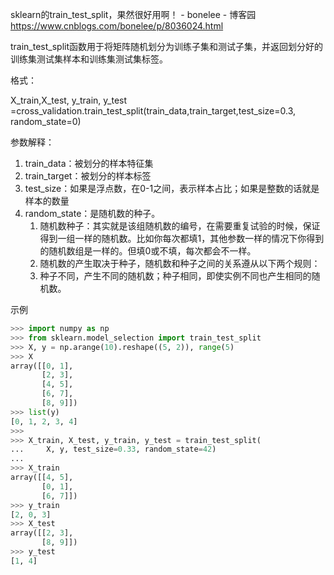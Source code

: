 sklearn的train_test_split，果然很好用啊！ - bonelee - 博客园 https://www.cnblogs.com/bonelee/p/8036024.html

train_test_split函数用于将矩阵随机划分为训练子集和测试子集，并返回划分好的训练集测试集样本和训练集测试集标签。

格式：

X_train,X_test, y_train, y_test =cross_validation.train_test_split(train_data,train_target,test_size=0.3, random_state=0)

参数解释：
1. train_data：被划分的样本特征集
2. train_target：被划分的样本标签
3. test_size：如果是浮点数，在0-1之间，表示样本占比；如果是整数的话就是样本的数量
4. random_state：是随机数的种子。
    1. 随机数种子：其实就是该组随机数的编号，在需要重复试验的时候，保证得到一组一样的随机数。比如你每次都填1，其他参数一样的情况下你得到的随机数组是一样的。但填0或不填，每次都会不一样。
    2. 随机数的产生取决于种子，随机数和种子之间的关系遵从以下两个规则：
    3. 种子不同，产生不同的随机数；种子相同，即使实例不同也产生相同的随机数。

示例

```py
>>> import numpy as np
>>> from sklearn.model_selection import train_test_split
>>> X, y = np.arange(10).reshape((5, 2)), range(5)
>>> X
array([[0, 1],
       [2, 3],
       [4, 5],
       [6, 7],
       [8, 9]])
>>> list(y)
[0, 1, 2, 3, 4]
>>>
>>> X_train, X_test, y_train, y_test = train_test_split(
...     X, y, test_size=0.33, random_state=42)
...
>>> X_train
array([[4, 5],
       [0, 1],
       [6, 7]])
>>> y_train
[2, 0, 3]
>>> X_test
array([[2, 3],
       [8, 9]])
>>> y_test
[1, 4]
```